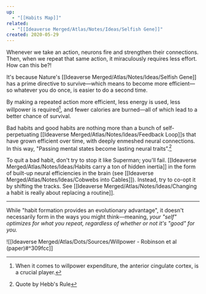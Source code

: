 ```yaml
---
up:
  - "[[Habits Map]]"
related:
  - "[[Ideaverse Merged/Atlas/Notes/Ideas/Selfish Gene]]"
created: 2020-05-29
---
```


Whenever we take an action, neurons fire and strengthen their connections. Then, when we repeat that same action, it  miraculously requires less effort. How can this be?!

It's because Nature's [[Ideaverse Merged/Atlas/Notes/Ideas/Selfish Gene]] has a prime directive to survive—which means to become more efficient—so whatever you do once, is easier to do a second time.

By making a repeated action more efficient, less energy is used, less willpower is required[^1], and fewer calories are burned—all of which lead to a better chance of survival. 

Bad habits and good habits are nothing more than a bunch of self-perpetuating [[Ideaverse Merged/Atlas/Notes/Ideas/Feedback Loop]]s that have grown efficient over time, with deeply enmeshed neural connections. In this way, "Passing mental states become lasting neural traits”.[^2]

To quit a bad habit, don't try to stop it like Superman; you'll fail. [[Ideaverse Merged/Atlas/Notes/Ideas/Habits carry a ton of hidden inertia]] in the form of built-up neural efficiencies in the brain (see [[Ideaverse Merged/Atlas/Notes/Ideas/Cobwebs into Cables]]). Instead, try to co-opt it by shifting the tracks. See [[Ideaverse Merged/Atlas/Notes/Ideas/Changing a habit is really about replacing a routine]].

---
While "habit formation provides an evolutionary advantage", it doesn't necessarily form in the ways you might think—meaning, *your "self" optimizes for what you repeat, regardless of whether or not it's "good" for you.*

![[Ideaverse Merged/Atlas/Dots/Sources/Willpower - Robinson et al (paper)#^309fcc]]

[^1]: When it comes to willpower expenditure, the anterior cingulate cortex, is a crucial player.
[^2]: Quote by Hebb's Rule

